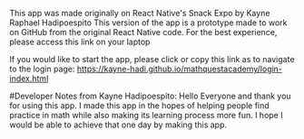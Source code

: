 
This app was made originally on React Native's Snack Expo by Kayne Raphael Hadipoespito
This version of the app is a prototype made to work on GitHub from the original React Native code.
For the best experience, please access this link on your laptop

If you would like to start the app, please click or copy this link as to navigate to the login page:
https://kayne-hadi.github.io/mathquestacademy/login-index.html



#Developer Notes from Kayne Hadipoespito:
Hello Everyone and thank you for using this app.
I made this app in the hopes of helping people find practice in math while also making its learning process more fun. 
I hope I would be able to achieve that one day by making this app. 
